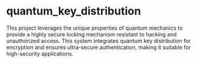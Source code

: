 # quantum_key_distribution
This project leverages the unique properties of quantum mechanics to provide a highly secure locking mechanism resistant to hacking and unauthorized access. This system integrates quantum key distribution for encryption and ensures ultra-secure authentication, making it suitable for high-security applications. 
